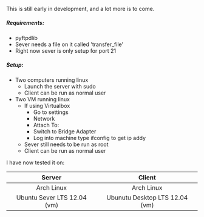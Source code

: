 This is still early in development, and a lot more is to come.  

##### Requirements:
* pyftpdlib
* Sever needs a file on it called 'transfer_file'
* Right now sever is only setup for port 21
 
##### Setup:
* Two computers running linux
    * Launch the server with sudo 
    * Client can be run as normal user
* Two VM running linux  
    * If using Virtualbox
        * Go to settings
        * Network
        * Attach To: 
        * Switch to Bridge Adapter
        * Log into machine type ifconfig to get ip addy
    * Sever still needs to be run as root
    * Client can be run as normal user

I have now tested it on:

| Server                        | Client                         |
| :---------------------------: | :----------------------------: |
| Arch Linux                    | Arch Linux                     |
| Ubuntu Sever LTS 12.04  (vm)  | Ubunutu Desktop LTS 12.04 (vm) |


